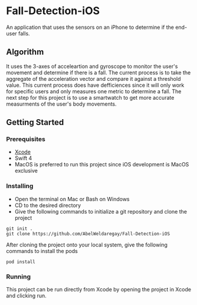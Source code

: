 # Fall-Detection-iOS

An application that uses the sensors on an iPhone to determine if the end-user falls.

## Algorithm

It uses the 3-axes of acceleartion and gyroscope to monitor the user's movement and determine if there is a fall. The current process is to take the aggregate of the acceleration vector and compare it against a threshold value. This current process does have defficiences since it will only work for specific users and only measures one metric to determine a fall. The next step for this project is to use a smartwatch to get more accurate measurments of the user's body movements.

## Getting Started

### Prerequisites
- [Xcode](https://developer.apple.com/xcode/)
- Swift 4
- MacOS is preferred to run this project since iOS development is MacOS exclusive

### Installing
- Open the terminal on Mac or Bash on Windows
- CD to the desired directory
- Give the following commands to initialize a git repository and clone the project
```
git init .
git clone https://github.com/AbelWeldaregay/Fall-Detection-iOS
```
After cloning the project onto your local system, give the following commands to install the pods

```
pod install

```
### Running

  This project can be run directly from Xcode by opening the project in Xcode and clicking run.
